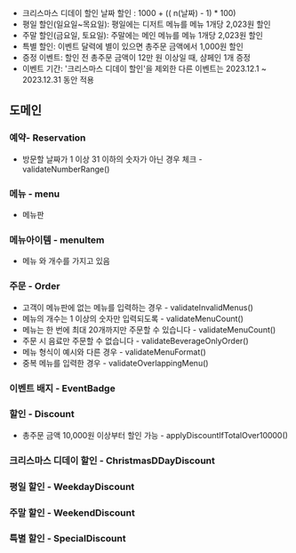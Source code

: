 - 크리스마스 디데이 할인 날짜 할인 : 1000 + (( n(날짜) - 1) * 100)
- 평일 할인(일요일~목요일): 평일에는 디저트 메뉴를 메뉴 1개당 2,023원 할인
- 주말 할인(금요일, 토요일): 주말에는 메인 메뉴를 메뉴 1개당 2,023원 할인
- 특별 할인: 이벤트 달력에 별이 있으면 총주문 금액에서 1,000원 할인
- 증정 이벤트: 할인 전 총주문 금액이 12만 원 이상일 때, 샴페인 1개 증정
- 이벤트 기간: '크리스마스 디데이 할인'을 제외한 다른 이벤트는 2023.12.1 ~ 2023.12.31 동안 적용


## 도메인

### 예약- Reservation
 - 방문할 날짜가 1 이상 31 이하의 숫자가 아닌 경우 체크 - validateNumberRange()
### 메뉴 - menu
 - 메뉴판
### 메뉴아이템 - menuItem
 - 메뉴 와 개수를 가지고 있음
### 주문 - Order
 - 고객이 메뉴판에 없는 메뉴를 입력하는 경우 - validateInvalidMenus()
 - 메뉴의 개수는 1 이상의 숫자만 입력되도록 - validateMenuCount()
 - 메뉴는 한 번에 최대 20개까지만 주문할 수 있습니다 - validateMenuCount()
 - 주문 시 음료만 주문할 수 없습니다 - validateBeverageOnlyOrder()
 - 메뉴 형식이 예시와 다른 경우 - validateMenuFormat()
 - 중복 메뉴를 입력한 경우 - validateOverlappingMenu()
### 이벤트 배지 - EventBadge
### 할인 - Discount
 - 총주문 금액 10,000원 이상부터 할인 가능 - applyDiscountIfTotalOver10000()
### 크리스마스 디데이 할인 - ChristmasDDayDiscount
### 평일 할인 - WeekdayDiscount
### 주말 할인 - WeekendDiscount
### 특별 할인 - SpecialDiscount